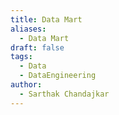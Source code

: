 ```yaml
---
title: Data Mart
aliases:
  - Data Mart
draft: false
tags:
  - Data
  - DataEngineering
author:
  - Sarthak Chandajkar
---
```

 

